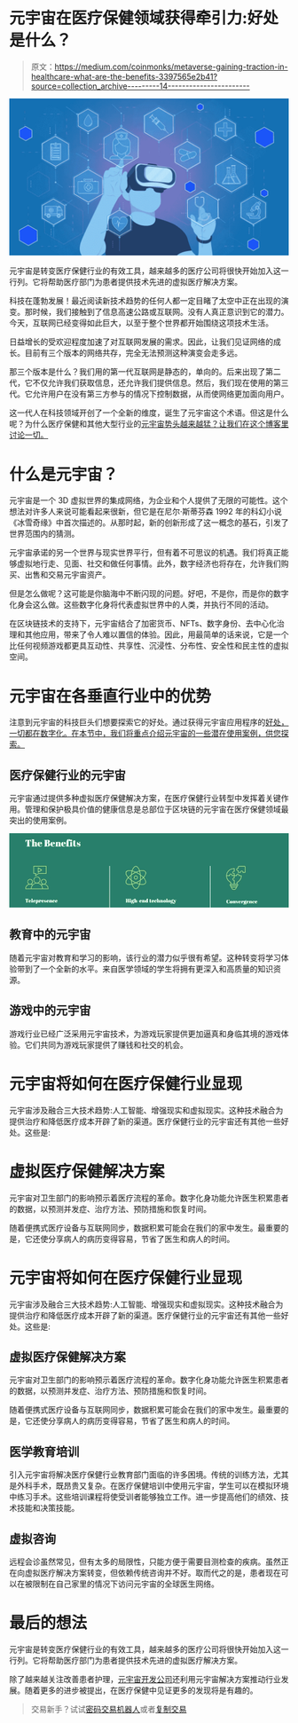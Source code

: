# 元宇宙在医疗保健领域获得牵引力:好处是什么？

> 原文：<https://medium.com/coinmonks/metaverse-gaining-traction-in-healthcare-what-are-the-benefits-3397565e2b41?source=collection_archive---------14----------------------->

![](img/4b178e60b941b13efd428a797ae400fb.png)

元宇宙是转变医疗保健行业的有效工具，越来越多的医疗公司将很快开始加入这一行列。它将帮助医疗部门为患者提供技术先进的虚拟医疗解决方案。

科技在蓬勃发展！最近阅读新技术趋势的任何人都一定目睹了太空中正在出现的演变。那时候，我们接触到了信息高速公路或互联网。没有人真正意识到它的潜力。今天，互联网已经变得如此巨大，以至于整个世界都开始围绕这项技术生活。

日益增长的受欢迎程度加速了对互联网发展的需求。因此，让我们见证网络的成长。目前有三个版本的网络共存，完全无法预测这种演变会走多远。

那三个版本是什么？我们用的第一代互联网是静态的，单向的。后来出现了第二代，它不仅允许我们获取信息，还允许我们提供信息。然后，我们现在使用的第三代。它允许用户在没有第三方参与的情况下控制数据，从而使网络更加面向用户。

这一代人在科技领域开创了一个全新的维度，诞生了元宇宙这个术语。但这是什么呢？为什么医疗保健和其他大型行业的[元宇宙势头越来越猛？让我们在这个博客里讨论一切。](https://www.leewayhertz.com/metaverse/healthcare-solutions/)

# 什么是元宇宙？

元宇宙是一个 3D 虚拟世界的集成网络，为企业和个人提供了无限的可能性。这个想法对许多人来说可能看起来很新，但它是在尼尔·斯蒂芬森 1992 年的科幻小说《冰雪奇缘》中首次描述的。从那时起，新的创新形成了这一概念的基石，引发了世界范围内的猜测。

元宇宙承诺的另一个世界与现实世界平行，但有着不可思议的机遇。我们将真正能够虚拟地行走、见面、社交和做任何事情。此外，数字经济也将存在，允许我们购买、出售和交易元宇宙资产。

但是怎么做呢？这可能是你脑海中不断闪现的问题。好吧，不是你，而是你的数字化身会这么做。这些数字化身将代表虚拟世界中的人类，并执行不同的活动。

在区块链技术的支持下，元宇宙结合了加密货币、NFTs、数字身份、去中心化治理和其他应用，带来了令人难以置信的体验。因此，用最简单的话来说，它是一个比任何视频游戏都更具互动性、共享性、沉浸性、分布性、安全性和民主性的虚拟空间。

# 元宇宙在各垂直行业中的优势

注意到元宇宙的科技巨头们想要探索它的好处。通过获得元宇宙应用程序的[好处，一切都在数字化。在本节中，我们将重点介绍元宇宙的一些潜在使用案例，供您探索。](https://www.leewayhertz.com/metaverse-use-cases-and-benefits/)

## **医疗保健行业的元宇宙**

元宇宙通过提供多种虚拟医疗保健解决方案，在医疗保健行业转型中发挥着关键作用。管理和保护极具价值的健康信息是总部位于区块链的元宇宙在医疗保健领域最突出的使用案例。

![](img/50258b6760ba457d696853302cbf091f.png)

## 教育中的元宇宙

随着元宇宙对教育和学习的影响，该行业的潜力似乎很有希望。这种转变将学习体验带到了一个全新的水平。来自医学领域的学生将拥有更深入和高质量的知识资源。

## 游戏中的元宇宙

游戏行业已经广泛采用元宇宙技术，为游戏玩家提供更加逼真和身临其境的游戏体验。它们共同为游戏玩家提供了赚钱和社交的机会。

# 元宇宙将如何在医疗保健行业显现

元宇宙涉及融合三大技术趋势:人工智能、增强现实和虚拟现实。这种技术融合为提供治疗和降低医疗成本开辟了新的渠道。医疗保健行业的元宇宙还有其他一些好处。这些是:

# 虚拟医疗保健解决方案

元宇宙对卫生部门的影响预示着医疗流程的革命。数字化身功能允许医生积累患者的数据，以预测并发症、治疗方法、预防措施和恢复时间。

随着便携式医疗设备与互联网同步，数据积累可能会在我们的家中发生。最重要的是，它还使分享病人的病历变得容易，节省了医生和病人的时间。

# 元宇宙将如何在医疗保健行业显现

元宇宙涉及融合三大技术趋势:人工智能、增强现实和虚拟现实。这种技术融合为提供治疗和降低医疗成本开辟了新的渠道。医疗保健行业的元宇宙还有其他一些好处。这些是:

## 虚拟医疗保健解决方案

元宇宙对卫生部门的影响预示着医疗流程的革命。数字化身功能允许医生积累患者的数据，以预测并发症、治疗方法、预防措施和恢复时间。

随着便携式医疗设备与互联网同步，数据积累可能会在我们的家中发生。最重要的是，它还使分享病人的病历变得容易，节省了医生和病人的时间。

## 医学教育培训

引入元宇宙将解决医疗保健行业教育部门面临的许多困境。传统的训练方法，尤其是外科手术，既昂贵又复杂。在医疗保健培训中使用元宇宙，学生可以在模拟环境中练习手术。这些培训课程将使受训者能够独立工作。进一步提高他们的绩效、技术技能和决策技能。

## 虚拟咨询

远程会诊虽然常见，但有太多的局限性，只能方便于需要目测检查的疾病。虽然正在向虚拟医疗解决方案转变，但依赖传统咨询并不好。取而代之的是，患者现在可以在被限制在自己家里的情况下访问元宇宙的全球医生网络。

# 最后的想法

元宇宙是转变医疗保健行业的有效工具，越来越多的医疗公司将很快开始加入这一行列。它将帮助医疗部门为患者提供技术先进的虚拟医疗解决方案。

除了越来越关注改善患者护理，[元宇宙开发公司](https://www.leewayhertz.com/metaverse-development-company/)还利用元宇宙解决方案推动行业发展。随着更多的进步被提出，在医疗保健中见证更多的发现将是有趣的。

> 交易新手？试试[密码交易机器人](/coinmonks/crypto-trading-bot-c2ffce8acb2a)或者[复制交易](/coinmonks/top-10-crypto-copy-trading-platforms-for-beginners-d0c37c7d698c)